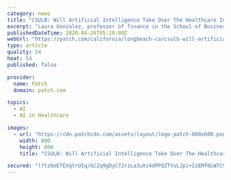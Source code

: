 ```yaml
---
category: news
title: "CSULB: Will Artificial Intelligence Take Over The Healthcare Industry?"
excerpt: "Laura Gonzalez, professor of finance in the School of Business, explains to InvestorPlace why the healthcare will look more to artificial intelligence to costs and meet workforce needs."
publishedDateTime: 2020-04-26T05:28:00Z
webUrl: "https://patch.com/california/longbeach-ca/csulb-will-artificial-intelligence-take-over-healthcare-industry"
type: article
quality: 54
heat: 54
published: false

provider:
  name: Patch
  domain: patch.com

topics:
  - AI
  - AI in Healthcare

images:
  - url: "https://cdn.patchcdn.com/assets/layout/logo-patch-800x600.png"
    width: 800
    height: 600
    title: "CSULB: Will Artificial Intelligence Take Over The Healthcare Industry?"

secured: "lftz6eEfEXqtrUIq/GC2q9gDyC72rzLa3uXz4dPPQZTYuLJpi+2zEMf0LW7C998KHSk0mki4Uqjc/G2cg+naAqq05LbtYAvoHhaOXZwMgF2CSaCS04KYWmO221OePtCNRprPv9MnU8xdwxv2teKB0JbWh1mcPG5KBpaxOcPXTQjQzY0W58V59w9a6Md67b/69RekzU+X/wTjOdQ2fau+NF3Ynppx130YryzkOEdN81vKjteNEWFjFGJLStzHe2hrCrADzpVo1gpXpa29pmuLqq3AgM7fbHief4CLfp89VJFV+ea2BnzKpv9sn6X5OSVn;pUnt8oPBKJQc/GGmqgo8IQ=="
---
```


